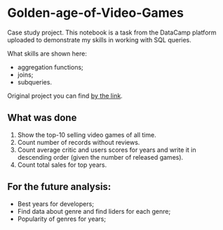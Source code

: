 # Golden-age-of-Video-Games

Case study project.
This notebook is a task from the DataCamp platform uploaded to demonstrate my skills in working with SQL queries.

What skills are shown here:
- aggregation functions;
- joins;
- subqueries.

Original project you can find [by the link](https://app.datacamp.com/learn/projects/1413).

## What was done
1. Show the top-10 selling video games of all time.
2. Count number of records without reviews. 
3. Count average critic and users scores for years and write it in descending order (given the number of released games).
4. Count total sales for top years. 

## For the future analysis: 
- Best years for developers;
- Find data about genre and find liders for each genre;
- Popularity of genres for years;
